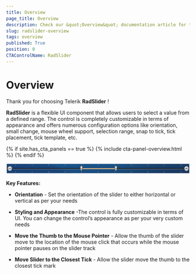 ```yaml
---
title: Overview
page_title: Overview
description: Check our &quot;Overview&quot; documentation article for the RadSlider {{ site.framework_name }} control.
slug: radslider-overview
tags: overview
published: True
position: 0
CTAControlName: RadSlider
---
```


# Overview

Thank you for choosing Telerik __RadSlider__ !

__RadSlider__ is a flexible UI component that allows users to select a value from a defined range. The control is completely customizable in terms of appearance and offers numerous configuration options like orientation, small change, mouse wheel support, selection range, snap to tick, tick placement, tick template, etc.

{% if site.has_cta_panels == true %}
{% include cta-panel-overview.html %}
{% endif %}
				
![WPF RadSlider ](images/RadSlider.png)

__Key Features:__

* __Orientation__ - Set the orientation of the slider to either horizontal or vertical as per your needs
					

* __Styling and Appearance__ -The control is fully customizable in terms of UI. You can change the control’s appearance as per your very custom needs
					

* __Move the Thumb to the Mouse Pointer__ - Allow the thumb of the slider move to the location of the mouse click that occurs while the mouse pointer pauses on the slider track
					

* __Move Slider to the Closest Tick__ - Allow the slider move the thumb to the closest tick mark
					
